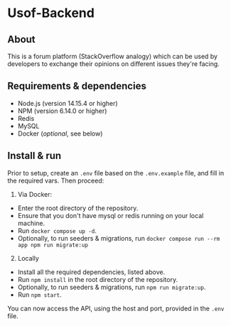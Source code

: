 # Usof-Backend

## About

This is a forum platform (StackOverflow analogy) which can be used by developers to exchange their opinions on different issues they're facing. 

## Requirements & dependencies

- Node.js (version 14.15.4 or higher)
- NPM (version 6.14.0 or higher)
- Redis
- MySQL
- Docker (_optional_, see below)

## Install & run

Prior to setup, create an `.env` file based on the `.env.example` file, and fill in the required vars.
Then proceed:
1. Via Docker:
  - Enter the root directory of the repository.
  - Ensure that you don't have mysql or redis running on your local machine.
  - Run `docker compose up -d`.
  - Optionally, to run seeders & migrations, run `docker compose run --rm app npm run migrate:up`

2. Locally
  - Install all the required dependencies, listed above.
  - Run `npm install` in the root directory of the repository.
  - Optionally, to run seeders & migrations, run `npm run migrate:up`.
  - Run `npm start`.

You can now access the API, using the host and port, provided in the `.env` file.
